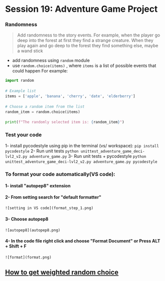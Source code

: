 # Session 19: Adventure Game Project


### Randomness 
> Add randomness to the story events. For example, when the player go deep into the forest at first they find a strange creature.
 When they play again and go deep to the forest they find something else, maybe a wand stick
- add randomness using `random` module
- use `random.choice(items)` , where `items` is a list of possible events that could happen
For example:
```python
import random

# Example list
items = ['apple', 'banana', 'cherry', 'date', 'elderberry']

# Choose a random item from the list
random_item = random.choice(items)

print(f"The randomly selected item is: {random_item}")
```

### Test your code
1- install pycodestyle using pip in the terminal (vs/ workspace):
	```
	pip install pycodestyle
	```
2- Run unit tests
	```
	python unittest_adventure_game_deci-lvl2_v2.py adventure_game.py
	```
3- Run unit tests + pycodestyle
	```
	python unittest_adventure_game_deci-lvl2_v2.py adventure_game.py pycodestyle
	```
### To format your code automatically(VS code):
#### 1- install "autopep8" extension
#### 2- From setting search for "default formatter"

	![setting in VS code](format_step_1.png)

#### 3- Choose autopep8
	![autopep8](autopep8.png)
#### 4- In the code file right click and choose "Format Document" or **Press ALT + Shift + F**
	![format](format.png)

## <a href = "https://www.geeksforgeeks.org/how-to-get-weighted-random-choice-in-python/">How to get weighted random choice</a>





